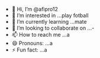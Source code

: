 - 👋 Hi, I’m @afipro12
- 👀 I’m interested in ...play fotball
- 🌱 I’m currently learning ...mate
- 💞️ I’m looking to collaborate on ...-
- 📫 How to reach me ...a
- 😄 Pronouns: ...a
- ⚡ Fun fact: ...a

<!---
afipro12/afipro12 is a ✨ special ✨ repository because its `README.md` (this file) appears on your GitHub profile.
You can click the Preview link to take a look at your changes.
--->
